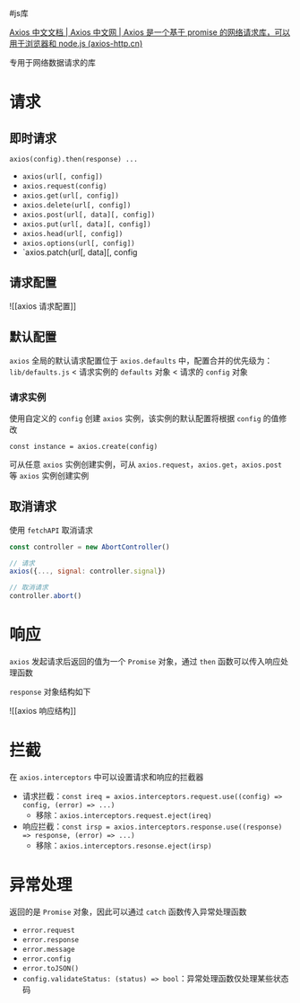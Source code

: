 #js库  

[Axios 中文文档 | Axios 中文网 | Axios 是一个基于 promise 的网络请求库，可以用于浏览器和 node.js (axios-http.cn)](https://www.axios-http.cn/)

专用于网络数据请求的库

# 请求

## 即时请求

`axios(config).then(response) ...`
- `axios(url[, config])`
- `axios.request(config)`
- `axios.get(url[, config])`
- `axios.delete(url[, config])`
- `axios.post(url[, data][, config])`
- `axios.put(url[, data][, config])`
- `axios.head(url[, config])`
- `axios.options(url[, config])`
- `axios.patch(url[, data][, config

## 请求配置

![[axios 请求配置]]

## 默认配置

`axios` 全局的默认请求配置位于 `axios.defaults` 中，配置合并的优先级为：
`lib/defaults.js` < 请求实例的 `defaults` 对象 < 请求的 `config` 对象

### 请求实例

使用自定义的 `config` 创建 `axios` 实例，该实例的默认配置将根据 `config` 的值修改

`const instance = axios.create(config)`

可从任意 `axios` 实例创建实例，可从 `axios.request`，`axios.get`，`axios.post` 等 `axios` 实例创建实例

## 取消请求

使用 `fetchAPI` 取消请求

```javascript
const controller = new AbortController()

// 请求
axios({..., signal: controller.signal})

// 取消请求
controller.abort()
```

# 响应

`axios` 发起请求后返回的值为一个 `Promise` 对象，通过 `then` 函数可以传入响应处理函数

`response` 对象结构如下

![[axios 响应结构]]

# 拦截

在 `axios.interceptors` 中可以设置请求和响应的拦截器
- 请求拦截：`const ireq = axios.interceptors.request.use((config) => config, (error) => ...)`
	- 移除：`axios.interceptors.request.eject(ireq)`
- 响应拦截：`const irsp = axios.interceptors.response.use((response) => response, (error) => ...)`
	- 移除：`axios.interceptors.resonse.eject(irsp)`

# 异常处理

返回的是 `Promise` 对象，因此可以通过 `catch` 函数传入异常处理函数
- `error.request`
- `error.response`
- `error.message`
- `error.config`
- `error.toJSON()`
- `config.validateStatus: (status) => bool`：异常处理函数仅处理某些状态码